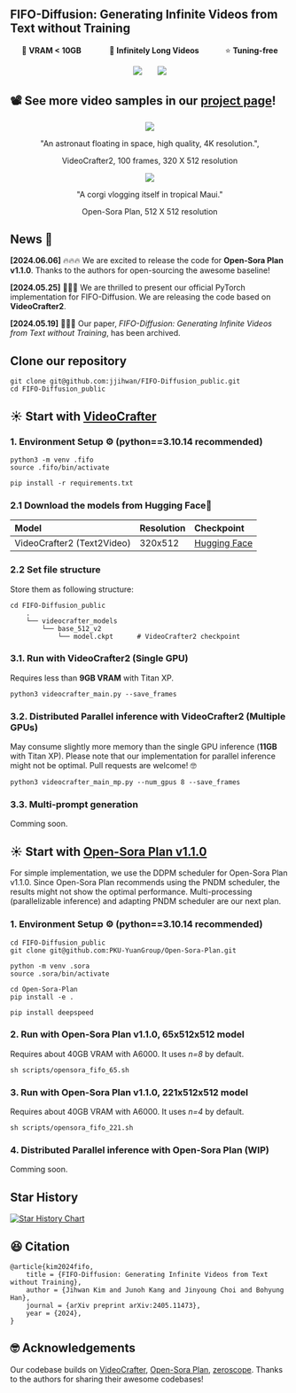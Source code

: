 ## FIFO-Diffusion: Generating Infinite Videos from Text without Training
<div align="center">

<p>
💾 <b> VRAM < 10GB </b> &nbsp;&nbsp;&nbsp;&nbsp;&nbsp;&nbsp;&nbsp;&nbsp;&nbsp;&nbsp;&nbsp;
🚀 <b> Infinitely Long Videos</b> &nbsp;&nbsp;&nbsp;&nbsp;&nbsp;&nbsp;&nbsp;&nbsp;&nbsp;&nbsp;
⭐️ <b> Tuning-free</b>
</p>

<a href="https://arxiv.org/abs/2405.11473"><img src='https://img.shields.io/badge/arXiv-red'></a> &nbsp;&nbsp;&nbsp;&nbsp;&nbsp;
<a href="https://jjihwan.github.io/projects/FIFO-Diffusion"><img src='https://img.shields.io/badge/Project-Page-Green'></a>

</div>

## 📽️ See more video samples in our <a href="https://jjihwan.github.io/projects/FIFO-Diffusion"> project page</a>!
<div align="center">

<img src="https://github.com/jjihwan/FIFO-Diffusion_public/assets/63445348/aafafa52-5ddf-4093-9d29-681fe469e447">

"An astronaut floating in space, high quality, 4K resolution.", 

VideoCrafter2, 100 frames, 320 X 512 resolution

<img src="assets/opensora_fifo.gif">

"A corgi vlogging itself in tropical Maui."

Open-Sora Plan, 512 X 512 resolution


</div>


## News 📰
**[2024.06.06]** 🔥🔥🔥 We are excited to release the code for **Open-Sora Plan v1.1.0**. Thanks to the authors for open-sourcing the awesome baseline!

**[2024.05.25]** 🥳🥳🥳 We are thrilled to present our official PyTorch implementation for FIFO-Diffusion. We are releasing the code based on **VideoCrafter2**.

**[2024.05.19]** 🚀🚀🚀 Our paper, *FIFO-Diffusion: Generating Infinite Videos from Text without Training*, has been archived.

## Clone our repository
```
git clone git@github.com:jjihwan/FIFO-Diffusion_public.git
cd FIFO-Diffusion_public
```

## ☀️ Start with <a href="https://github.com/AILab-CVC/VideoCrafter">VideoCrafter</a>

### 1. Environment Setup ⚙️ (python==3.10.14 recommended)
```
python3 -m venv .fifo
source .fifo/bin/activate

pip install -r requirements.txt
```

### 2.1 Download the models from Hugging Face🤗
|Model|Resolution|Checkpoint
|:----|:---------|:---------
|VideoCrafter2 (Text2Video)|320x512|[Hugging Face](https://huggingface.co/VideoCrafter/VideoCrafter2/blob/main/model.ckpt)

### 2.2 Set file structure
Store them as following structure:
```
cd FIFO-Diffusion_public
    .
    └── videocrafter_models
        └── base_512_v2
            └── model.ckpt      # VideoCrafter2 checkpoint
```

### 3.1. Run with VideoCrafter2 (Single GPU)
Requires less than **9GB VRAM** with Titan XP.
```
python3 videocrafter_main.py --save_frames
```

### 3.2. Distributed Parallel inference with VideoCrafter2 (Multiple GPUs)
May consume slightly more memory than the single GPU inference (**11GB** with Titan XP).
Please note that our implementation for parallel inference might not be optimal.
Pull requests are welcome! 🤓

```
python3 videocrafter_main_mp.py --num_gpus 8 --save_frames
```

### 3.3. Multi-prompt generation
Comming soon.

## ☀️ Start with <a href="https://github.com/PKU-YuanGroup/Open-Sora-Plan">Open-Sora Plan v1.1.0</a>
For simple implementation, we use the DDPM scheduler for Open-Sora Plan v1.1.0.
Since Open-Sora Plan recommends using the PNDM scheduler, the results might not show the optimal performance.
Multi-processing (parallelizable inference) and adapting PNDM scheduler are our next plan.

### 1. Environment Setup ⚙️ (python==3.10.14 recommended)
```
cd FIFO-Diffusion_public
git clone git@github.com:PKU-YuanGroup/Open-Sora-Plan.git

python -m venv .sora
source .sora/bin/activate

cd Open-Sora-Plan
pip install -e .

pip install deepspeed
```

### 2. Run with Open-Sora Plan v1.1.0, 65x512x512 model
Requires about 40GB VRAM with A6000.
It uses *n=8* by default.
```
sh scripts/opensora_fifo_65.sh
```

### 3. Run with Open-Sora Plan v1.1.0, 221x512x512 model
Requires about 40GB VRAM with A6000.
It uses *n=4* by default.
```
sh scripts/opensora_fifo_221.sh
```

### 4. Distributed Parallel inference with Open-Sora Plan (WIP)
Comming soon.


## Star History

[![Star History Chart](https://api.star-history.com/svg?repos=jjihwan/FIFO-Diffusion_public&type=Date)](https://star-history.com/#jjihwan/FIFO-Diffusion_public&Date)

## 😆 Citation
```
@article{kim2024fifo,
	title = {FIFO-Diffusion: Generating Infinite Videos from Text without Training},
	author = {Jihwan Kim and Junoh Kang and Jinyoung Choi and Bohyung Han},
	journal = {arXiv preprint arXiv:2405.11473},
	year = {2024},
}
```


## 🤓 Acknowledgements
Our codebase builds on [VideoCrafter](https://github.com/AILab-CVC/VideoCrafter), [Open-Sora Plan](https://github.com/PKU-YuanGroup/Open-Sora-Plan), [zeroscope](https://huggingface.co/cerspense/zeroscope_v2_576w). 
Thanks to the authors for sharing their awesome codebases!
